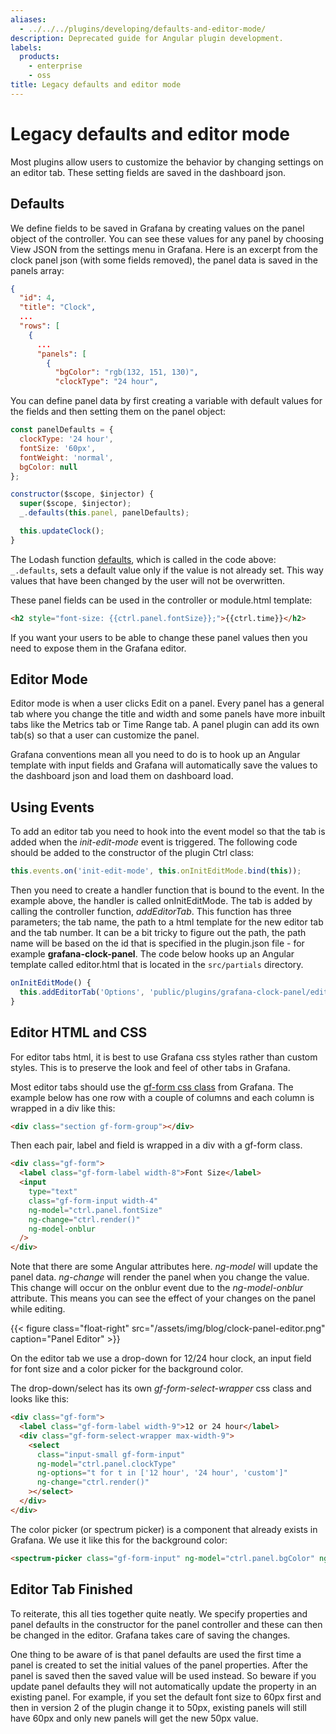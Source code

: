```yaml
---
aliases:
  - ../../../plugins/developing/defaults-and-editor-mode/
description: Deprecated guide for Angular plugin development.
labels:
  products:
    - enterprise
    - oss
title: Legacy defaults and editor mode
---
```


# Legacy defaults and editor mode

Most plugins allow users to customize the behavior by changing settings on an editor tab. These setting fields are saved in the dashboard json.

## Defaults

We define fields to be saved in Grafana by creating values on the panel object of the controller. You can see these values for any panel by choosing View JSON from the settings menu in Grafana. Here is an excerpt from the clock panel json (with some fields removed), the panel data is saved in the panels array:

```json
{
  "id": 4,
  "title": "Clock",
  ...
  "rows": [
    {
      ...
      "panels": [
        {
          "bgColor": "rgb(132, 151, 130)",
          "clockType": "24 hour",
```

You can define panel data by first creating a variable with default values for the fields and then setting them on the panel object:

```javascript
const panelDefaults = {
  clockType: '24 hour',
  fontSize: '60px',
  fontWeight: 'normal',
  bgColor: null
};

constructor($scope, $injector) {
  super($scope, $injector);
  _.defaults(this.panel, panelDefaults);

  this.updateClock();
}
```

The Lodash function [defaults](https://lodash.com/docs/4.17.4#defaults), which is called in the code above: `_.defaults`, sets a default value only if the value is not already set. This way values that have been changed by the user will not be overwritten.

These panel fields can be used in the controller or module.html template:

```html
<h2 style="font-size: {{ctrl.panel.fontSize}};">{{ctrl.time}}</h2>
```

If you want your users to be able to change these panel values then you need to expose them in the Grafana editor.

## Editor Mode

Editor mode is when a user clicks Edit on a panel. Every panel has a general tab where you change the title and width and some panels have more inbuilt tabs like the Metrics tab or Time Range tab. A panel plugin can add its own tab(s) so that a user can customize the panel.

Grafana conventions mean all you need to do is to hook up an Angular template with input fields and Grafana will automatically save the values to the dashboard json and load them on dashboard load.

## Using Events

To add an editor tab you need to hook into the event model so that the tab is added when the _init-edit-mode_ event is triggered. The following code should be added to the constructor of the plugin Ctrl class:

```javascript
this.events.on('init-edit-mode', this.onInitEditMode.bind(this));
```

Then you need to create a handler function that is bound to the event. In the example above, the handler is called onInitEditMode. The tab is added by calling the controller function, _addEditorTab_. This function has three parameters; the tab name, the path to a html template for the new editor tab and the tab number. It can be a bit tricky to figure out the path, the path name will be based on the id that is specified in the plugin.json file - for example **grafana-clock-panel**. The code below hooks up an Angular template called editor.html that is located in the `src/partials` directory.

```javascript
onInitEditMode() {
  this.addEditorTab('Options', 'public/plugins/grafana-clock-panel/editor.html', 2);
}
```

## Editor HTML and CSS

For editor tabs html, it is best to use Grafana css styles rather than custom styles. This is to preserve the look and feel of other tabs in Grafana.

Most editor tabs should use the [gf-form css class](https://github.com/grafana/grafana/blob/main/public/sass/components/_gf-form.scss) from Grafana. The example below has one row with a couple of columns and each column is wrapped in a div like this:

```html
<div class="section gf-form-group"></div>
```

Then each pair, label and field is wrapped in a div with a gf-form class.

```html
<div class="gf-form">
  <label class="gf-form-label width-8">Font Size</label>
  <input
    type="text"
    class="gf-form-input width-4"
    ng-model="ctrl.panel.fontSize"
    ng-change="ctrl.render()"
    ng-model-onblur
  />
</div>
```

Note that there are some Angular attributes here. _ng-model_ will update the panel data. _ng-change_ will render the panel when you change the value. This change will occur on the onblur event due to the _ng-model-onblur_ attribute. This means you can see the effect of your changes on the panel while editing.

{{< figure class="float-right"  src="/assets/img/blog/clock-panel-editor.png" caption="Panel Editor" >}}

On the editor tab we use a drop-down for 12/24 hour clock, an input field for font size and a color picker for the background color.

The drop-down/select has its own _gf-form-select-wrapper_ css class and looks like this:

```html
<div class="gf-form">
  <label class="gf-form-label width-9">12 or 24 hour</label>
  <div class="gf-form-select-wrapper max-width-9">
    <select
      class="input-small gf-form-input"
      ng-model="ctrl.panel.clockType"
      ng-options="t for t in ['12 hour', '24 hour', 'custom']"
      ng-change="ctrl.render()"
    ></select>
  </div>
</div>
```

The color picker (or spectrum picker) is a component that already exists in Grafana. We use it like this for the background color:

```html
<spectrum-picker class="gf-form-input" ng-model="ctrl.panel.bgColor" ng-change="ctrl.render()"></spectrum-picker>
```

## Editor Tab Finished

To reiterate, this all ties together quite neatly. We specify properties and panel defaults in the constructor for the panel controller and these can then be changed in the editor. Grafana takes care of saving the changes.

One thing to be aware of is that panel defaults are used the first time a panel is created to set the initial values of the panel properties. After the panel is saved then the saved value will be used instead. So beware if you update panel defaults they will not automatically update the property in an existing panel. For example, if you set the default font size to 60px first and then in version 2 of the plugin change it to 50px, existing panels will still have 60px and only new panels will get the new 50px value.
